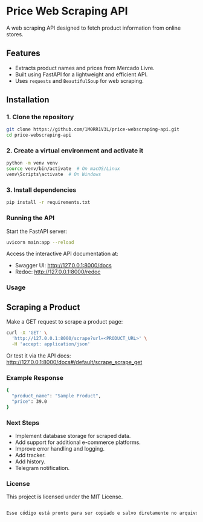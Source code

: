 # Price Web Scraping API

A web scraping API designed to fetch product information from online stores.

## Features

- Extracts product names and prices from Mercado Livre.
- Built using FastAPI for a lightweight and efficient API.
- Uses `requests` and `BeautifulSoup` for web scraping.

## Installation

### 1. Clone the repository

```sh
git clone https://github.com/1M0RR1V3L/price-webscraping-api.git
cd price-webscraping-api
```

### 2. Create a virtual environment and activate it

```sh
python -m venv venv
source venv/bin/activate  # On macOS/Linux
venv\Scripts\activate  # On Windows
```

### 3. Install dependencies

```sh
pip install -r requirements.txt
```

### Running the API

Start the FastAPI server:

```sh
uvicorn main:app --reload
```
Access the interactive API documentation at:

- Swagger UI: http://127.0.0.1:8000/docs
- Redoc: http://127.0.0.1:8000/redoc

### Usage

## Scraping a Product

Make a GET request to scrape a product page:

```sh
curl -X 'GET' \
  'http://127.0.0.1:8000/scrape?url=<PRODUCT_URL>' \
  -H 'accept: application/json'
```
Or test it via the API docs:
http://127.0.0.1:8000/docs#/default/scrape_scrape_get

### Example Response

```sh
{
  "product_name": "Sample Product",
  "price": 39.0
}
```

### Next Steps

- Implement database storage for scraped data.
- Add support for additional e-commerce platforms.
- Improve error handling and logging.
- Add tracker.
- Add history.
- Telegram notification.

### License

This project is licensed under the MIT License.

```sh

Esse código está pronto para ser copiado e salvo diretamente no arquivo `README.md`. Me avise se precisar de ajustes! 🚀

```


 


